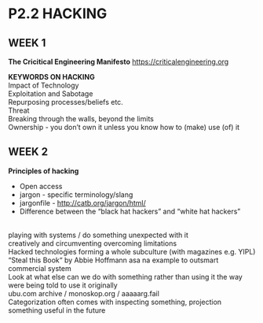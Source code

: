 # **P2.2 HACKING**

## WEEK 1

**The Cricitical Engineering Manifesto**
https://criticalengineering.org

**KEYWORDS ON HACKING**
<br>Impact of Technology
<br>Exploitation and Sabotage
<br>Repurposing processes/beliefs etc.
<br>Threat
<br>Breaking through the walls, beyond the limits
<br>Ownership - you don’t own it unless you know how to (make) use (of) it

## WEEK 2

**Principles of hacking**

- Open access
- jargon - specific terminology/slang
- jargonfile - http://catb.org/jargon/html/
- Difference between the “black hat hackers” and “white hat hackers”

<br>playing with systems / do something unexpected with it
<br>creatively and circumventing overcoming limitations
<br>Hacked technologies forming a whole subculture (with magazines e.g. YIPL)
<br>“Steal this Book“ by Abbie Hoffmann asa na example to outsmart commercial system
<br>Look at what else can we do with something rather than using it the way were being told to use it originally
<br>ubu.com archive / monoskop.org / aaaaarg.fail
<br>Categorization often comes with inspecting something, projection something useful in the future



